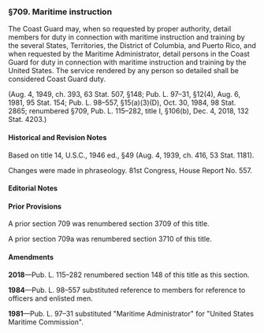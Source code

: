 ### §709. Maritime instruction ###

The Coast Guard may, when so requested by proper authority, detail members for duty in connection with maritime instruction and training by the several States, Territories, the District of Columbia, and Puerto Rico, and when requested by the Maritime Administrator, detail persons in the Coast Guard for duty in connection with maritime instruction and training by the United States. The service rendered by any person so detailed shall be considered Coast Guard duty.

(Aug. 4, 1949, ch. 393, 63 Stat. 507, §148; Pub. L. 97–31, §12(4), Aug. 6, 1981, 95 Stat. 154; Pub. L. 98–557, §15(a)(3)(D), Oct. 30, 1984, 98 Stat. 2865; renumbered §709, Pub. L. 115–282, title I, §106(b), Dec. 4, 2018, 132 Stat. 4203.)

#### Historical and Revision Notes ####

Based on title 14, U.S.C., 1946 ed., §49 (Aug. 4, 1939, ch. 416, 53 Stat. 1181).

Changes were made in phraseology. 81st Congress, House Report No. 557.

#### **Editorial Notes** ####

#### Prior Provisions ####

A prior section 709 was renumbered section 3709 of this title.

A prior section 709a was renumbered section 3710 of this title.

#### Amendments ####

**2018**—Pub. L. 115–282 renumbered section 148 of this title as this section.

**1984**—Pub. L. 98–557 substituted reference to members for reference to officers and enlisted men.

**1981**—Pub. L. 97–31 substituted "Maritime Administrator" for "United States Maritime Commission".